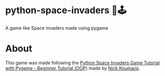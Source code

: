 # python-space-invaders 👾🕹️
A game like Space Invaders made using pygame

# About
This game was made following the [Python Space Invaders Game Tutorial with Pygame - Beginner Tutorial (OOP)](https://youtu.be/PFMoo_dvhyw?list=PL4NKE1UBtl_eUT7rpi8QPKluc0ihDDVNS&t=1863) made by [Nick Koumaris](https://www.youtube.com/@programmingwithnick).
